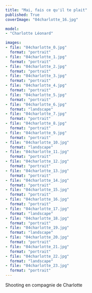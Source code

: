 ```yaml
---
title: "Mai, fais ce qu'il te plait"
published: True
coverImage: "04charlotte_16.jpg"

model: 
- "Charlotte Léonard"

images:
- file: "04charlotte_0.jpg"
  format: "portrait"
- file: "04charlotte_1.jpg"
  format: "portrait"
- file: "04charlotte_2.jpg"
  format: "portrait"
- file: "04charlotte_3.jpg"
  format: "portrait"
- file: "04charlotte_4.jpg"
  format: "portrait"
- file: "04charlotte_5.jpg"
  format: "portrait"
- file: "04charlotte_6.jpg"
  format: "landscape"
- file: "04charlotte_7.jpg"
  format: "portrait"
- file: "04charlotte_8.jpg"
  format: "portrait"
- file: "04charlotte_9.jpg"
  format: "portrait"
- file: "04charlotte_10.jpg"
  format: "landscape"
- file: "04charlotte_11.jpg"
  format: "portrait"
- file: "04charlotte_12.jpg"
  format: "portrait"
- file: "04charlotte_13.jpg"
  format: "portrait"
- file: "04charlotte_14.jpg"
  format: "portrait"
- file: "04charlotte_15.jpg"
  format: "portrait"
- file: "04charlotte_16.jpg"
  format: "portrait"
- file: "04charlotte_17.jpg"
  format: "landscape"
- file: "04charlotte_18.jpg"
  format: "portrait"
- file: "04charlotte_19.jpg"
  format: "landscape"
- file: "04charlotte_20.jpg"
  format: "portrait"
- file: "04charlotte_21.jpg"
  format: "portrait"
- file: "04charlotte_22.jpg"
  format: "landscape"
- file: "04charlotte_23.jpg"
  format: "portrait"
---
```


Shooting en compagnie de Charlotte